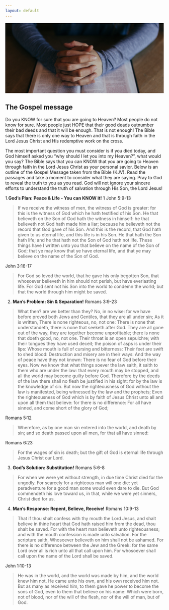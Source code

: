 ```yaml
---
layout: default
---
```

<img src="images/folded-hands.png" />

## The Gospel message

Do you KNOW for sure that you are going to Heaven? Most people do not know for sure. Most people just HOPE that their good deads outnumber their bad deeds and that it will be enough. That is not enough! The Bible says that there is only one way to Heaven and that is through faith in the Lord Jesus Christ and His redemptive work on the cross.

The most important question you must consider is if you died today, and God himself asked you “why should I let you into my Heaven?”, what would you say?
The Bible says that you can KNOW that you are going to Heaven through faith in the Lord Jesus Christ as your personal savior. Below is an outline of the Gospel Message taken from the Bible (KJV). Read the passages and take a moment to consider what they are saying. Pray to God to reveal the truth to you as you read. God will not ignore your sincere efforts to understand the truth of salvation through His Son, the Lord Jesus!

1.**God’s Plan:  Peace & Life - You can KNOW it!**
1 John 5:9-13

>If we receive the witness of men, the witness of God is greater: for this is the witness of God which he hath testified of his Son. He that believeth on the Son of God hath the witness in himself: he that believeth not God hath made him a liar; because he believeth not the record that God gave of his Son. And this is the record, that God hath given to us eternal life, and this life is in his Son. He that hath the Son hath life; and he that hath not the Son of God hath not life. These things have I written unto you that believe on the name of the Son of God; that ye may know that ye have eternal life, and that ye may believe on the name of the Son of God.

John 3:16-17

>For God so loved the world, that he gave his only begotten Son, that whosoever believeth in him should not perish, but have everlasting life. For God sent not his Son into the world to condemn the world; but that the world through him might be saved.

2. **Man’s Problem:  Sin & Separation!**
Romans 3:9-23

>What then? are we better than they? No, in no wise: for we have before proved both Jews and Gentiles, that they are all under sin; As it is written, There is none righteous, no, not one: There is none that understandeth, there is none that seeketh after God. They are all gone out of the way, they are together become unprofitable; there is none that doeth good, no, not one. Their throat is an open sepulchre; with their tongues they have used deceit; the poison of asps is under their lips: Whose mouth is full of cursing and bitterness: Their feet are swift to shed blood: Destruction and misery are in their ways: And the way of peace have they not known: There is no fear of God before their eyes. Now we know that what things soever the law saith, it saith to them who are under the law: that every mouth may be stopped, and all the world may become guilty before God. Therefore by the deeds of the law there shall no flesh be justified in his sight: for by the law is the knowledge of sin. But now the righteousness of God without the law is manifested, being witnessed by the law and the prophets; Even the righteousness of God which is by faith of Jesus Christ unto all and upon all them that believe: for there is no difference: For all have sinned, and come short of the glory of God;

Romans 5:12
>Wherefore, as by one man sin entered into the world, and death by sin; and so death passed upon all men, for that all have sinned:

Romans 6:23
>For the wages of sin is death; but the gift of God is eternal life through Jesus Christ our Lord.

3. **God’s Solution:  Substitution!**
Romans 5:6-8
>For when we were yet without strength, in due time Christ died for the ungodly. For scarcely for a righteous man will one die: yet peradventure for a good man some would even dare to die. But God commendeth his love toward us, in that, while we were yet sinners, Christ died for us.

4. **Man’s Response:  Repent, Believe, Receive!**
Romans 10:9-13
>That if thou shalt confess with thy mouth the Lord Jesus, and shalt believe in thine heart that God hath raised him from the dead, thou shalt be saved. For with the heart man believeth unto righteousness; and with the mouth confession is made unto salvation. For the scripture saith, Whosoever believeth on him shall not be ashamed. For there is no difference between the Jew and the Greek: for the same Lord over all is rich unto all that call upon him. For whosoever shall call upon the name of the Lord shall be saved.

John 1:10-13
>He was in the world, and the world was made by him, and the world knew him not. He came unto his own, and his own received him not. But as many as received him, to them gave he power to become the sons of God, even to them that believe on his name: Which were born, not of blood, nor of the will of the flesh, nor of the will of man, but of God.

